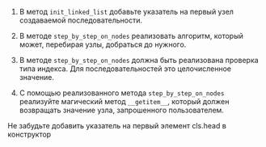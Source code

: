 1. В метод `init_linked_list` добавьте указатель на первый узел создаваемой последовательности.
   
1. В методе `step_by_step_on_nodes` реализовать алгоритм, который может, 
   перебирая узлы, добраться до нужного.
   
2. В методе `step_by_step_on_nodes` должна быть реализована проверка типа индекса. 
   Для последовательностей это целочисленное значение.
   
3. С помощью реализованного метода `step_by_step_on_nodes` реализуйте магический
   метод `__getitem__`, который должен возвращать значение узла, запрошенного пользователем.

<div class="hint">
  Не забудьте добавить указатель на первый элемент cls.head в конструктор
</div>
